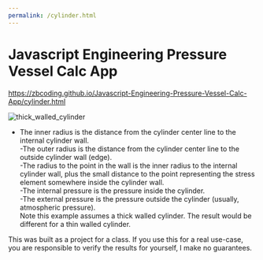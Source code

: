 ```yaml
---
permalink: /cylinder.html
---
```

# Javascript Engineering Pressure Vessel Calc App

https://zbcoding.github.io/Javascript-Engineering-Pressure-Vessel-Calc-App/cylinder.html

![thick_walled_cylinder](https://user-images.githubusercontent.com/56856630/183328618-8f74b17e-58fd-44d1-bdda-0f42b450bf6c.png)

- The inner radius is the distance from the cylinder center line to the internal cylinder wall.   
-The outer radius is the distance from the cylinder center line to the outside cylinder wall (edge).  
-The radius to the point in the wall is the inner radius to the internal cylinder wall, plus the small distance to the point representing the stress element somewhere inside the cylinder wall.  
-The internal pressure is the pressure inside the cylinder.  
-The external pressure is the pressure outside the cylinder (usually, atmospheric pressure).  
Note this example assumes a thick walled cylinder. The result would be different for a thin walled cylinder.   

This was built as a project for a class. If you use this for a real use-case, you are responsible to verify the results for yourself, I make no guarantees.


